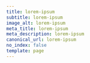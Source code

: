 ```yaml
---
title: lorem-ipsum
subtitle: lorem-ipsum
image_alt: lorem-ipsum
meta_title: lorem-ipsum
meta_description: lorem-ipsum
canonical_url: lorem-ipsum
no_index: false
template: page
---
```

